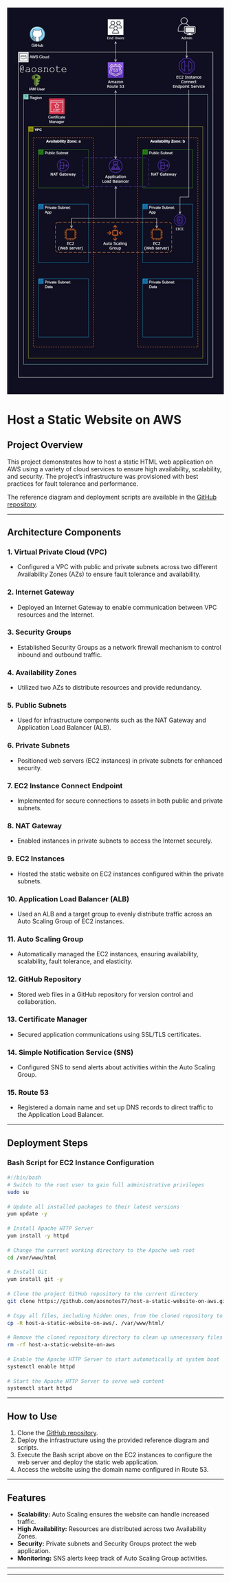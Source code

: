 ![Alt text](/Host-a-static-website.jpg)

# Host a Static Website on AWS

## Project Overview
This project demonstrates how to host a static HTML web application on AWS using a variety of cloud services to ensure high availability, scalability, and security. The project’s infrastructure was provisioned with best practices for fault tolerance and performance.

The reference diagram and deployment scripts are available in the [GitHub repository](https://github.com/aosnotes77/host-a-static-website-on-aws).

---

## Architecture Components

### 1. Virtual Private Cloud (VPC)
- Configured a VPC with public and private subnets across two different Availability Zones (AZs) to ensure fault tolerance and availability.

### 2. Internet Gateway
- Deployed an Internet Gateway to enable communication between VPC resources and the Internet.

### 3. Security Groups
- Established Security Groups as a network firewall mechanism to control inbound and outbound traffic.

### 4. Availability Zones
- Utilized two AZs to distribute resources and provide redundancy.

### 5. Public Subnets
- Used for infrastructure components such as the NAT Gateway and Application Load Balancer (ALB).

### 6. Private Subnets
- Positioned web servers (EC2 instances) in private subnets for enhanced security.

### 7. EC2 Instance Connect Endpoint
- Implemented for secure connections to assets in both public and private subnets.

### 8. NAT Gateway
- Enabled instances in private subnets to access the Internet securely.

### 9. EC2 Instances
- Hosted the static website on EC2 instances configured within the private subnets.

### 10. Application Load Balancer (ALB)
- Used an ALB and a target group to evenly distribute traffic across an Auto Scaling Group of EC2 instances.

### 11. Auto Scaling Group
- Automatically managed the EC2 instances, ensuring availability, scalability, fault tolerance, and elasticity.

### 12. GitHub Repository
- Stored web files in a GitHub repository for version control and collaboration.

### 13. Certificate Manager
- Secured application communications using SSL/TLS certificates.

### 14. Simple Notification Service (SNS)
- Configured SNS to send alerts about activities within the Auto Scaling Group.

### 15. Route 53
- Registered a domain name and set up DNS records to direct traffic to the Application Load Balancer.

---

## Deployment Steps

### Bash Script for EC2 Instance Configuration
```bash
#!/bin/bash
# Switch to the root user to gain full administrative privileges
sudo su

# Update all installed packages to their latest versions
yum update -y

# Install Apache HTTP Server
yum install -y httpd

# Change the current working directory to the Apache web root
cd /var/www/html

# Install Git
yum install git -y

# Clone the project GitHub repository to the current directory
git clone https://github.com/aosnotes77/host-a-static-website-on-aws.git

# Copy all files, including hidden ones, from the cloned repository to the Apache web root
cp -R host-a-static-website-on-aws/. /var/www/html/

# Remove the cloned repository directory to clean up unnecessary files
rm -rf host-a-static-website-on-aws

# Enable the Apache HTTP Server to start automatically at system boot
systemctl enable httpd

# Start the Apache HTTP Server to serve web content
systemctl start httpd
```

---

## How to Use

1. Clone the [GitHub repository](https://github.com/aosnotes77/host-a-static-website-on-aws).
2. Deploy the infrastructure using the provided reference diagram and scripts.
3. Execute the Bash script above on the EC2 instances to configure the web server and deploy the static web application.
4. Access the website using the domain name configured in Route 53.

---

## Features
- **Scalability:** Auto Scaling ensures the website can handle increased traffic.
- **High Availability:** Resources are distributed across two Availability Zones.
- **Security:** Private subnets and Security Groups protect the web application.
- **Monitoring:** SNS alerts keep track of Auto Scaling Group activities.

---

---
